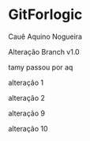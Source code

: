 # GitForlogic

Cauê Aquino Nogueira

Alteração Branch v1.0

tamy passou por aq

alteração 1

alteração 2

alteração 9

alteração 10